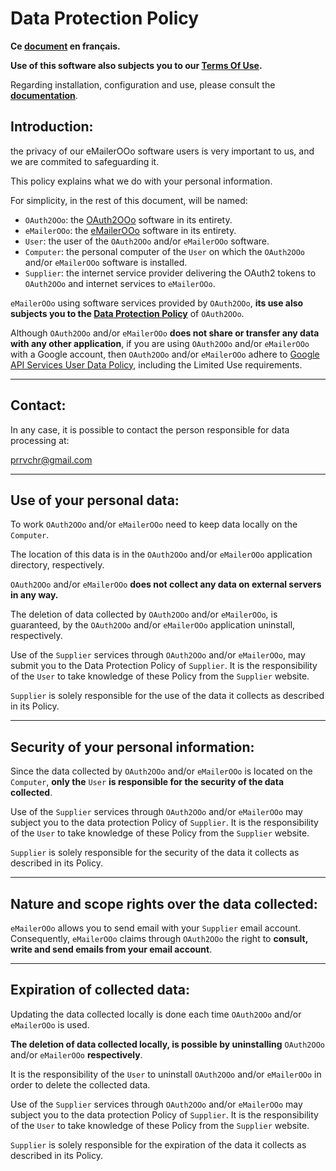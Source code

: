 # Data Protection Policy

**Ce [document][1] en français.**

**Use of this software also subjects you to our [Terms Of Use][2].**

Regarding installation, configuration and use, please consult the **[documentation][3]**.

## Introduction:

the privacy of our eMailerOOo software users is very important to us, and we are commited to safeguarding it.

This policy explains what we do with your personal information.

For simplicity, in the rest of this document, will be named:
- `OAuth2OOo`: the [OAuth2OOo][4] software in its entirety.
- `eMailerOOo`: the [eMailerOOo][5] software in its entirety.
- `User`: the user of the `OAuth2OOo` and/or `eMailerOOo` software.
- `Computer`: the personal computer of the `User` on which the `OAuth2OOo` and/or `eMailerOOo` software is installed.
- `Supplier`: the internet service provider delivering the OAuth2 tokens to `OAuth2OOo` and internet services to `eMailerOOo`.

`eMailerOOo` using software services provided by `OAuth2OOo`, **its use also subjects you to the [Data Protection Policy][6]** of `OAuth2OOo`.

Although `OAuth2OOo` and/or `eMailerOOo` **does not share or transfer any data with any other application**, if you are using `OAuth2OOo` and/or `eMailerOOo` with a Google account, then `OAuth2OOo` and/or `eMailerOOo` adhere to [Google API Services User Data Policy][7], including the Limited Use requirements.

___
## Contact:

In any case, it is possible to contact the person responsible for data processing at:

prrvchr@gmail.com

___
## Use of your personal data:

To work `OAuth2OOo` and/or `eMailerOOo` need to keep data locally on the `Computer`.

The location of this data is in the `OAuth2OOo` and/or `eMailerOOo` application directory, respectively.

`OAuth2OOo` and/or `eMailerOOo` **does not collect any data on external servers in any way.**

The deletion of data collected by `OAuth2OOo` and/or `eMailerOOo`, is guaranteed, by the `OAuth2OOo` and/or `eMailerOOo` application uninstall, respectively.

Use of the `Supplier` services through `OAuth2OOo` and/or `eMailerOOo`, may submit you to the Data Protection Policy of `Supplier`. It is the responsibility of the `User` to take knowledge of these Policy from the `Supplier` website.

`Supplier` is solely responsible for the use of the data it collects as described in its Policy.

___
## Security of your personal information:

Since the data collected by `OAuth2OOo` and/or `eMailerOOo` is located on the `Computer`, **only the** `User` **is responsible for the security of the data collected**.

Use of the `Supplier` services through `OAuth2OOo` and/or `eMailerOOo` may subject you to the data protection Policy of `Supplier`. It is the responsibility of the `User` to take knowledge of these Policy from the `Supplier` website.

`Supplier` is solely responsible for the security of the data it collects as described in its Policy.

___
## Nature and scope rights over the data collected:

`eMailerOOo` allows you to send email with your `Supplier` email account. Consequently, `eMailerOOo` claims through `OAuth2OOo` the right to **consult, write and send emails from your email account**.

___
## Expiration of collected data:

Updating the data collected locally is done each time `OAuth2OOo` and/or `eMailerOOo` is used.

**The deletion of data collected locally, is possible by uninstalling** `OAuth2OOo` and/or `eMailerOOo` **respectively**.

It is the responsibility of the `User` to uninstall `OAuth2OOo` and/or `eMailerOOo` in order to delete the collected data.

Use of the `Supplier` services through `OAuth2OOo` and/or `eMailerOOo` may subject you to the data protection Policy of `Supplier`. It is the responsibility of the `User` to take knowledge of these Policy from the `Supplier` website.

`Supplier` is solely responsible for the expiration of the data it collects as described in its Policy.

[1]: <https://prrvchr.github.io/eMailerOOo/source/eMailerOOo/registration/PrivacyPolicy_fr>
[2]: <https://prrvchr.github.io/eMailerOOo/source/eMailerOOo/registration/TermsOfUse_en>
[3]: <https://prrvchr.github.io/eMailerOOo/>
[4]: <https://github.com/prrvchr/OAuth2OOo/raw/master/OAuth2OOo.oxt>
[5]: <https://github.com/prrvchr/eMailerOOo/raw/master/eMailerOOo.oxt>
[6]: <https://prrvchr.github.io/OAuth2OOo/source/OAuth2OOo/registration/PrivacyPolicy_fr>
[7]: <https://developers.google.com/terms/api-services-user-data-policy?hl=en>
